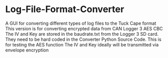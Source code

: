 # Log-File-Format-Converter
A GUI for converting different types of log files to the Tuck Cape format
This version is for converting encrypted data from CAN Logger 3 AES CBC
The IV and Key are stored in the baudrate.txt from the Logger 3 SD card. They need to be hard coded in the Converter Python Source Code. This is for testing the AES function
The IV and Key ideally will be transmitted via envelope encryption
